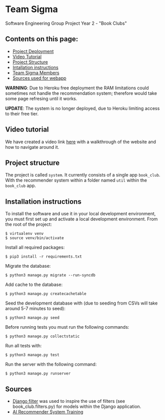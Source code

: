 # Team Sigma
Software Engineering Group Project Year 2 - "Book Clubs"

## Contents on this page:
- [Project Deployment](#Project-deployment)
- [Video Tutorial](#Video-tutorial)
- [Project Structure](#Project-structure)
- [Intallation instructions](#Installation-instructions)
- [Team Sigma Members](#Members)
- [Sources used for webapp](#Sources)


**WARNING**: Due to Heroku free deployment the RAM limitations could sometimes not handle the recommendation system; therefore would take some page refresing until it works.

**UPDATE**: The system is no longer deployed, due to Heroku limiting access to their free tier.

## Video tutorial
We have created a video link [here](https://www.youtube.com/watch?v=FDh0NJu4GA8) with a walkthrough of the website and how to navigate around it.

## Project structure
The project is called `system`.  It currently consists of a single app `book_club`. With the recommender system within a folder named `util` within the `book_club` app.

## Installation instructions
To install the software and use it in your local development environment, you must first set up and activate a local development environment.  From the root of the project:

```
$ virtualenv venv
$ source venv/bin/activate
```

Install all required packages:

```
$ pip3 install -r requirements.txt
```

Migrate the database:
```
$ python3 manage.py migrate --run-syncdb
```

Add cache to the database:
```
$ python3 manage.py createcachetable
```

Seed the development database with (due to seeding from CSVs will take around 5-7 minutes to seed):

```
$ python3 manage.py seed
```

Before running tests you must run the following commands:

```
$ python3 manage.py collectstatic
```

Run all tests with:
```
$ python3 manage.py test
```

Run the server with the following command:
```
$ python3 manage.py runserver
```

## Sources

- [Django filter](https://django-filter.readthedocs.io/en/stable/index.html) was used to inspire the use of filters (see book_club.filters.py) for models within the Django application.
- [AI Recommender System Training](https://www.linkedin.com/learning/building-recommender-systems-with-machine-learning-and-ai/recommender-engine-walkthrough-part-1)
